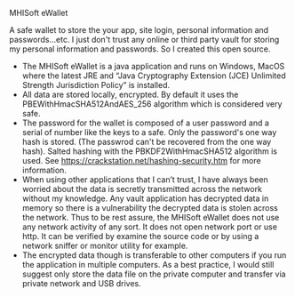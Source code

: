 MHISoft eWallet

A safe wallet to store the your app, site login, personal information and passwords…etc. 
I just don't trust any online or third party vault for storing my personal information and passwords.  So I created this open source.
* The MHISoft eWallet is a java application and runs on Windows, MacOS where the latest JRE and “Java Cryptography Extension (JCE) Unlimited Strength Jurisdiction Policy”  is installed. 
* All data are stored locally, encrypted. By default it uses the PBEWithHmacSHA512AndAES_256 algorithm which is considered very safe. 
* The password for the wallet is composed of a user password and a serial of number like the keys to a safe. Only the password's one way hash is stored. (The passwrod can't be recovered from the one way hash).  Salted hashing with the  PBKDF2WithHmacSHA512 algorithm is used.   See https://crackstation.net/hashing-security.htm for more information.
* When using other applications that I can’t trust, I have always been worried about the data is secretly transmitted across the network without my knowledge.   Any vault application has decrypted data in memory so there is a vulnerability the decrypted data is stolen across the network. Thus to be rest assure, the MHISoft eWallet does not use any network activity of any sort. It does not open network port or use http.  It can be verified by examine the source code or  by using a network sniffer or monitor utility for example. 
* The encrypted data though is transferable to other computers if you run the application in multiple computers. As a best practice, I would still suggest only store the data file on the private computer and transfer via private network and USB drives. 

